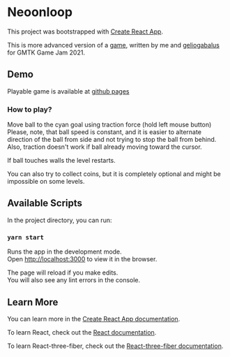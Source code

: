 # Neoonloop

This project was bootstrapped with [Create React App](https://github.com/facebook/create-react-app).

This is more advanced version of a [game](https://geliogabalus.itch.io/neonloop),
written by me and [geliogabalus](https://github.com/Geliogabalus) for GMTK Game Jam 2021.

## Demo

Playable game is available at [github pages](http://copperkraft.github.io/neonloop)

### How to play?
Move ball to the cyan goal using traction force (hold left mouse button)
Please, note, that ball speed is constant, and it is easier to alternate direction of
the ball from side and not trying to stop the ball from behind.  
Also, traction doesn't work if ball already moving toward the cursor. 

If ball touches walls the level restarts.

You can also try to collect coins, but it is completely optional and might be impossible on some levels.

## Available Scripts

In the project directory, you can run:

### `yarn start`

Runs the app in the development mode.\
Open [http://localhost:3000](http://localhost:3000) to view it in the browser.

The page will reload if you make edits.\
You will also see any lint errors in the console.

## Learn More

You can learn more in the [Create React App documentation](https://facebook.github.io/create-react-app/docs/getting-started).

To learn React, check out the [React documentation](https://reactjs.org/).

To learn React-three-fiber, check out the [React-three-fiber documentation](https://github.com/pmndrs/react-three-fiber).
